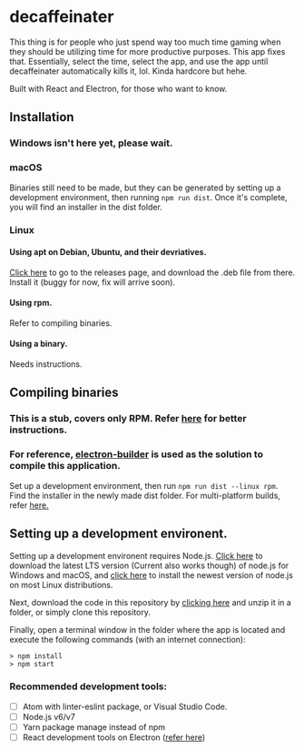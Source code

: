 # decaffeinater
This thing is for people who just spend way too much time gaming when they should be utilizing time for more productive purposes. This app fixes that. Essentially, select the time, select the app, and use the app until decaffeinater automatically kills it, lol. Kinda hardcore but hehe.

Built with React and Electron, for those who want to know.

## Installation

### Windows isn't here yet, please wait.

### macOS
Binaries still need to be made, but they can be generated by setting up a development environment, then running ```npm run dist```. Once it's complete, you will find an installer in the dist folder.

### Linux
#### Using apt on Debian, Ubuntu, and their devriatives.
[Click here](https://github.com/ibujs/decaffeinater/releases) to go to the releases page, and download the .deb file from there. Install it (buggy for now, fix will arrive soon).
#### Using rpm.
Refer to compiling binaries.
#### Using a binary.
Needs instructions.

## Compiling binaries
### This is a stub, covers only RPM. Refer [here](https://github.com/electron-userland/electron-builder/blob/master/README.md) for better instructions.
### For reference, [electron-builder](https://github.com/electron-userland/electron-builder) is used as the solution to compile this application.
Set up a development environment, then run ```npm run dist --linux rpm```. Find the installer in the newly made dist folder.
For multi-platform builds, refer [here.](https://github.com/electron-userland/electron-builder/blob/master/README.md)

## Setting up a development environent.
Setting up a development environent requires Node.js. [Click here](https://nodejs.org/en/download/) to download the latest LTS version (Current also works though) of node.js for Windows and macOS, and [click here](https://nodejs.org/en/download/package-manager/) to install the newest version of node.js on most Linux distributions.

Next, download the code in this repository by [clicking here](https://github.com/ibujs/decaffeinater/archive/master.zip) and unzip it in a folder, or simply clone this repository.

Finally, open a terminal window in the folder where the app is located and execute the following commands (with an internet connection):
```
> npm install
> npm start
```
### Recommended development tools:
- [ ] Atom with linter-eslint package, or Visual Studio Code.
- [ ] Node.js v6/v7
- [ ] Yarn package manage instead of npm
- [ ] React development tools on Electron ([refer here](https://github.com/electron/electron/blob/master/docs/tutorial/devtools-extension.md))

